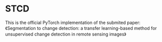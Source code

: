 # STCD
This is the official PyTorch implementation of the submited paper: 《Segmentation to change detection: a transfer learning-based method for unsupervised change detection in remote sensing images》

